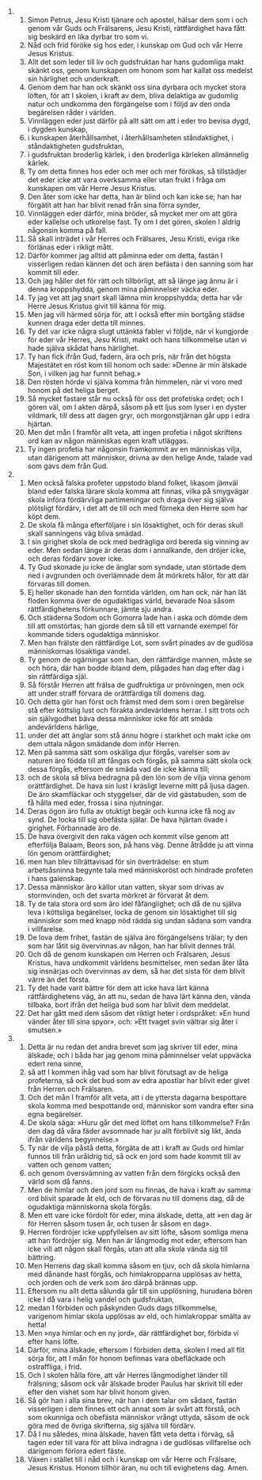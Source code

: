 <ol>
  <li>
    <ol>
      <li>Simon Petrus, Jesu Kristi tjänare och apostel, hälsar dem som i och genom vår Guds och Frälsarens, Jesu Kristi, rättfärdighet hava fått sig beskärd en lika dyrbar tro som vi.</li>
      <li>Nåd och frid föröke sig hos eder, i kunskap om Gud och vår Herre Jesus Kristus.</li>
      <li>Allt det som leder till liv och gudsfruktan har hans gudomliga makt skänkt oss, genom kunskapen om honom som har kallat oss medelst sin härlighet och underkraft.</li>
      <li>Genom dem har han ock skänkt oss sina dyrbara och mycket stora löften, för att I skolen, i kraft av dem, bliva delaktiga av gudomlig natur och undkomma den förgängelse som i följd av den onda begärelsen råder i världen.</li>
      <li>Vinnläggen eder just därför på allt sätt om att i eder tro bevisa dygd, i dygden kunskap,</li>
      <li>i kunskapen återhållsamhet, i återhållsamheten ståndaktighet, i ståndaktigheten gudsfruktan,</li>
      <li>i gudsfruktan broderlig kärlek, i den broderliga kärleken allmännelig kärlek.</li>
      <li>Ty om detta finnes hos eder och mer och mer förökas, så tillstädjer det eder icke att vara overksamma eller utan frukt i fråga om kunskapen om vår Herre Jesus Kristus.</li>
      <li>Den åter som icke har detta, han är blind och kan icke se; han har förgätit att han har blivit renad från sina förra synder,</li>
      <li>Vinnläggen eder därför, mina bröder, så mycket mer om att göra eder kallelse och utkorelse fast.  Ty om I det gören, skolen I aldrig någonsin komma på fall.</li>
      <li>Så skall inträdet i vår Herres och Frälsares, Jesu Kristi, eviga rike förlänas eder i rikligt mått.</li>
      <li>Därför kommer jag alltid att påminna eder om detta, fastän I visserligen redan kännen det och ären befästa i den sanning som har kommit till eder.</li>
      <li>Och jag håller det för rätt och tillbörligt, att så länge jag ännu är i denna kroppshydda, genom mina påminnelser väcka eder.</li>
      <li>Ty jag vet att jag snart skall lämna min kroppshydda; detta har vår Herre Jesus Kristus givit till känna för mig.</li>
      <li>Men jag vill härmed sörja för, att I också efter min bortgång städse kunnen draga eder detta till minnes.</li>
      <li>Ty det var icke några slugt uttänkta fabler vi följde, när vi kungjorde för eder vår Herres, Jesu Kristi, makt och hans tillkommelse utan vi hade själva skådat hans härlighet.</li>
      <li>Ty han fick ifrån Gud, fadern, ära och pris, när från det högsta Majestätet en röst kom till honom och sade: »Denne är min älskade Son, i vilken jag har funnit behag.»</li>
      <li>Den rösten hörde vi själva komma från himmelen, när vi voro med honom på det heliga berget.</li>
      <li>Så mycket fastare står nu också för oss det profetiska ordet; och I gören väl, om I akten därpå, såsom på ett ljus som lyser i en dyster vildmark, till dess att dagen gryr, och morgonstjärnan går upp i edra hjärtan.</li>
      <li>Men det mån I framför allt veta, att ingen profetia i något skriftens ord kan av någon människas egen kraft utläggas.</li>
      <li>Ty ingen profetia har någonsin framkommit av en människas vilja, utan därigenom att människor, drivna av den helige Ande, talade vad som gavs dem från Gud.</li>
    </ol>
  </li>
  <li>
    <ol>
      <li>Men också falska profeter uppstodo bland folket, likasom jämväl bland eder falska lärare skola komma att finnas, vilka på smygvägar skola införa fördärvliga partimeningar och draga över sig själva plötsligt fördärv, i det att de till och med förneka den Herre som har köpt dem.</li>
      <li>De skola få många efterföljare i sin lösaktighet, och för deras skull skall sanningens väg bliva smädad.</li>
      <li>I sin girighet skola de ock med bedrägliga ord bereda sig vinning av eder.  Men sedan länge är deras dom i annalkande, den dröjer icke, och deras fördärv sover icke.</li>
      <li>Ty Gud skonade ju icke de änglar som syndade, utan störtade dem ned i avgrunden och överlämnade dem åt mörkrets hålor, för att där förvaras till domen.</li>
      <li>Ej heller skonade han den forntida världen, om han ock, när han lät floden komma över de ogudaktigas värld, bevarade Noa såsom rättfärdighetens förkunnare, jämte sju andra.</li>
      <li>Och städerna Sodom och Gomorra lade han i aska och dömde dem till att omstörtas; han gjorde dem så till ett varnande exempel för kommande tiders ogudaktiga människor.</li>
      <li>Men han frälste den rättfärdige Lot, som svårt pinades av de gudlösa människornas lösaktiga vandel.</li>
      <li>Ty genom de ogärningar som han, den rättfärdige mannen, måste se och höra, där han bodde ibland dem, plågades han dag efter dag i sin rättfärdiga själ.</li>
      <li>Så förstår Herren att frälsa de gudfruktiga ur prövningen, men ock att under straff förvara de orättfärdiga till domens dag.</li>
      <li>Och detta gör han först och främst med dem som i oren begärelse stå efter köttslig lust och förakta andevärldens herrar. I sitt trots och sin självgodhet bäva dessa människor icke för att smäda andevärldens härlige,</li>
      <li>under det att änglar som stå ännu högre i starkhet och makt icke om dem uttala någon smädande dom inför Herren.</li>
      <li>Men på samma sätt som oskäliga djur förgås, varelser som av naturen äro födda till att fångas och förgås, på samma sätt skola ock dessa förgås, eftersom de smäda vad de icke känna till;</li>
      <li>och de skola så bliva bedragna på den lön som de vilja vinna genom orättfärdighet.  De hava sin lust i kräsligt leverne mitt på ljusa dagen.  De äro skamfläckar och styggelser, där de vid gästabuden, som de få hålla med eder, frossa i sina njutningar.</li>
      <li>Deras ögon äro fulla av otuktigt begär och kunna icke få nog av synd.  De locka till sig obefästa själar.  De hava hjärtan övade i girighet.  Förbannade äro de.</li>
      <li>De hava övergivit den raka vägen och kommit vilse genom att efterfölja Balaam, Beors son, på hans väg.  Denne åtrådde ju att vinna lön genom orättfärdighet;</li>
      <li>men han blev tillrättavisad för sin överträdelse: en stum arbetsåsninna begynte tala med människoröst och hindrade profeten i hans galenskap.</li>
      <li>Dessa människor äro källor utan vatten, skyar som drivas av stormvinden, och det svarta mörkret är förvarat åt dem.</li>
      <li>Ty de tala stora ord som äro idel fåfänglighet; och då de nu själva leva i köttsliga begärelser, locka de genom sin lösaktighet till sig människor som med knapp nöd rädda sig undan sådana som vandra i villfarelse.</li>
      <li>De lova dem frihet, fastän de själva äro förgängelsens trälar; ty den som har låtit sig övervinnas av någon, han har blivit dennes träl.</li>
      <li>Och då de genom kunskapen om Herren och Frälsaren, Jesus Kristus, hava undkommit världens besmittelser, men sedan åter låta sig insnärjas och övervinnas av dem, så har det sista för dem blivit värre än det första.</li>
      <li>Ty det hade varit bättre för dem att icke hava lärt känna rättfärdighetens väg, än att nu, sedan de hava lärt känna den, vända tillbaka, bort ifrån det heliga bud som har blivit dem meddelat.</li>
      <li>Det har gått med dem såsom det riktigt heter i ordspråket: »En hund vänder åter till sina spyor», och: »Ett tvaget svin vältrar sig åter i smutsen.»</li>
    </ol>
  </li>
  <li>
    <ol>
      <li>Detta är nu redan det andra brevet som jag skriver till eder, mina älskade; och i båda har jag genom mina påminnelser velat uppväcka edert rena sinne,</li>
      <li>så att I kommen ihåg vad som har blivit förutsagt av de heliga profeterna, så ock det bud som av edra apostlar har blivit eder givet från Herren och Frälsaren.</li>
      <li>Och det mån I framför allt veta, att i de yttersta dagarna bespottare skola komma med bespottande ord, människor som vandra efter sina egna begärelser.</li>
      <li>De skola säga: »Huru går det med löftet om hans tillkommelse? Från den dag då våra fäder avsomnade har ju allt förblivit sig likt, ända ifrån världens begynnelse.»</li>
      <li>Ty när de vilja påstå detta, förgäta de att i kraft av Guds ord himlar funnos till från uråldrig tid, så ock en jord som hade kommit till av vatten och genom vatten;</li>
      <li>och genom översvämning av vatten från dem förgicks också den värld som då fanns.</li>
      <li>Men de himlar och den jord som nu finnas, de hava i kraft av samma ord blivit sparade åt eld, och de förvaras nu till domens dag, då de ogudaktiga människorna skola förgås.</li>
      <li>Men ett vare icke fördolt för eder, mina älskade, detta, att »en dag är för Herren såsom tusen år, och tusen år såsom en dag».</li>
      <li>Herren fördröjer icke uppfyllelsen av sitt löfte, såsom somliga mena att han fördröjer sig.  Men han är långmodig mot eder, eftersom han icke vill att någon skall förgås, utan att alla skola vända sig till bättring.</li>
      <li>Men Herrens dag skall komma såsom en tjuv, och då skola himlarna med dånande hast förgås, och himlakropparna upplösas av hetta, och jorden och de verk som äro därpå brännas upp.</li>
      <li>Eftersom nu allt detta sålunda går till sin upplösning, hurudana bören icke I då vara i helig vandel och gudsfruktan,</li>
      <li>medan I förbiden och påskynden Guds dags tillkommelse, varigenom himlar skola upplösas av eld, och himlakroppar smälta av hetta!</li>
      <li>Men »nya himlar och en ny jord», där rättfärdighet bor, förbida vi efter hans löfte.</li>
      <li>Därför, mina älskade, eftersom I förbiden detta, skolen I med all flit sörja för, att I mån för honom befinnas vara obefläckade och ostraffliga, i frid.</li>
      <li>Och I skolen hålla före, att vår Herres långmodighet länder till frälsning; såsom ock vår älskade broder Paulus har skrivit till eder efter den vishet som har blivit honom given.</li>
      <li>Så gör han i alla sina brev, när han i dem talar om sådant, fastän visserligen i dem finnes ett och annat som är svårt att förstå, och som okunniga och obefästa människor vrångt uttyda, såsom de ock göra med de övriga skrifterna, sig själva till fördärv.</li>
      <li>Då I nu således, mina älskade, haven fått veta detta i förväg, så tagen eder till vara för att bliva indragna i de gudlösas villfarelse och därigenom förlora edert fäste.</li>
      <li>Växen i stället till i nåd och i kunskap om vår Herre och Frälsare, Jesus Kristus.  Honom tillhör äran, nu och till evighetens dag.  Amen.</li>
    </ol>
  </li>
</ol>